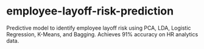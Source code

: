 # employee-layoff-risk-prediction
Predictive model to identify employee layoff risk using PCA, LDA, Logistic Regression, K-Means, and Bagging. Achieves 91% accuracy on HR analytics data.
